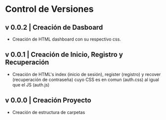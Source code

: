 # Control de Versiones

## v 0.0.2 | Creación de Dasboard

- Creación de HTML dashboard con su respectivo css.

## v 0.0.1 | Creación de Inicio, Registro y Recuperación

- Creación de HTML's index (inicio de sesión), register (registro) y recover (recuperación de contraseña) cuyo CSS es en comun (auth.css) al igual que el JS (auth.js)

## v 0.0.0 | Creación Proyecto

- Creación de estructura de carpetas
